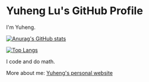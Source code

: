 # Yuheng Lu's GitHub Profile

I'm Yuheng.

[![Anurag's GitHub stats](https://github-readme-stats.vercel.app/api?username=Yuheng-Lu)](https://github.com/anuraghazra/github-readme-stats)

[![Top Langs](https://github-readme-stats.vercel.app/api/top-langs/?username=Yuheng-Lu&layout=compact)](https://github.com/anuraghazra/github-readme-stats)

I code and do math.

More about me: [Yuheng's personal website](https://yuheng-lu.github.io/)
